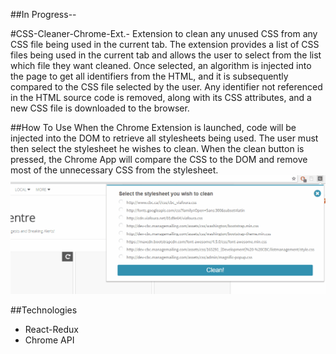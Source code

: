 ##In Progress--

#CSS-Cleaner-Chrome-Ext.-
Extension to clean any unused CSS from any CSS file being used in the current tab. The extension provides a list of CSS files being used in the current tab and allows the user to select from the list which file they want cleaned. Once selected, an algorithm is injected into the page to get all identifiers from the HTML, and it is subsequently compared to the CSS file selected by the user. Any identifier not referenced in the HTML source code is removed, along with its CSS attributes, and a new CSS file is downloaded to the browser.

##How To Use
When the Chrome Extension is launched, code will be injected into the DOM to retrieve all stylesheets being used.
The user must then select the stylesheet he wishes to clean. When the clean button is pressed, the Chrome App will compare the CSS to the DOM and remove most of the unnecessary CSS from the stylesheet.
![Alt text](/gifs/step2.gif)

##Technologies
* React-Redux
* Chrome API
